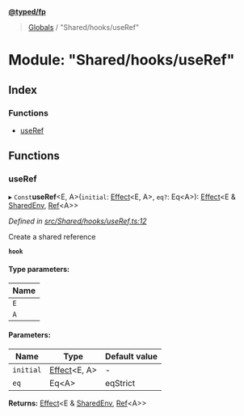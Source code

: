 **[@typed/fp](../README.md)**

> [Globals](../globals.md) / "Shared/hooks/useRef"

# Module: "Shared/hooks/useRef"

## Index

### Functions

* [useRef](_shared_hooks_useref_.md#useref)

## Functions

### useRef

▸ `Const`**useRef**\<E, A>(`initial`: [Effect](_effect_effect_.effect.md)\<E, A>, `eq?`: Eq\<A>): [Effect](_effect_effect_.effect.md)\<E & [SharedEnv](../interfaces/_shared_core_services_sharedenv_.sharedenv.md), [Ref](../interfaces/_shared_ref_ref_.ref.md)\<A>>

*Defined in [src/Shared/hooks/useRef.ts:12](https://github.com/TylorS/typed-fp/blob/6ccb290/src/Shared/hooks/useRef.ts#L12)*

Create a shared reference

**`hook`** 

#### Type parameters:

Name |
------ |
`E` |
`A` |

#### Parameters:

Name | Type | Default value |
------ | ------ | ------ |
`initial` | [Effect](_effect_effect_.effect.md)\<E, A> | - |
`eq` | Eq\<A> | eqStrict |

**Returns:** [Effect](_effect_effect_.effect.md)\<E & [SharedEnv](../interfaces/_shared_core_services_sharedenv_.sharedenv.md), [Ref](../interfaces/_shared_ref_ref_.ref.md)\<A>>
